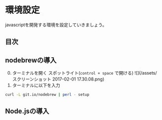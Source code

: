 # 環境設定
javascriptを開発する環境を設定していきましょう。

## 目次
<!-- toc -->

## nodebrewの導入
0. ターミナルを開く
スポットライト(`control + space` で開ける)
![](/assets/スクリーンショット 2017-02-01 17.30.08.png)
0. ターミナルに以下を入力
```bash
curl -L git.io/nodebrew | perl - setup
```

## Node.jsの導入